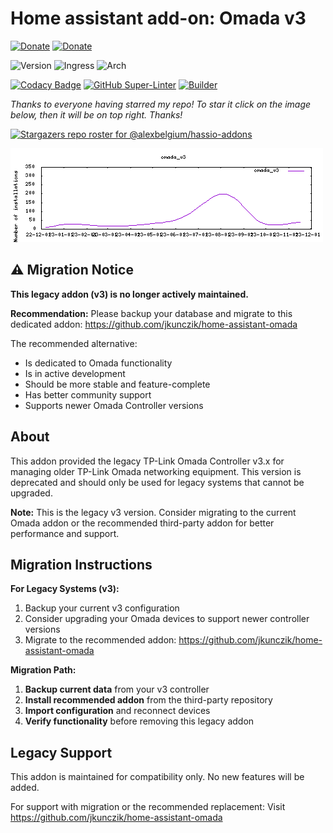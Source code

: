 # Home assistant add-on: Omada v3

[![Donate][donation-badge]](https://www.buymeacoffee.com/alexbelgium)
[![Donate][paypal-badge]](https://www.paypal.com/donate/?hosted_button_id=DZFULJZTP3UQA)

![Version](https://img.shields.io/badge/dynamic/json?label=Version&query=%24.version&url=https%3A%2F%2Fraw.githubusercontent.com%2Falexbelgium%2Fhassio-addons%2Fmaster%2Fomada_v3%2Fconfig.json)
![Ingress](https://img.shields.io/badge/dynamic/json?label=Ingress&query=%24.ingress&url=https%3A%2F%2Fraw.githubusercontent.com%2Falexbelgium%2Fhassio-addons%2Fmaster%2Fomada_v3%2Fconfig.json)
![Arch](https://img.shields.io/badge/dynamic/json?color=success&label=Arch&query=%24.arch&url=https%3A%2F%2Fraw.githubusercontent.com%2Falexbelgium%2Fhassio-addons%2Fmaster%2Fomada_v3%2Fconfig.json)

[![Codacy Badge](https://app.codacy.com/project/badge/Grade/9c6cf10bdbba45ecb202d7f579b5be0e)](https://www.codacy.com/gh/alexbelgium/hassio-addons/dashboard?utm_source=github.com&utm_medium=referral&utm_content=alexbelgium/hassio-addons&utm_campaign=Badge_Grade)
[![GitHub Super-Linter](https://img.shields.io/github/actions/workflow/status/alexbelgium/hassio-addons/weekly-supelinter.yaml?label=Lint%20code%20base)](https://github.com/alexbelgium/hassio-addons/actions/workflows/weekly-supelinter.yaml)
[![Builder](https://img.shields.io/github/actions/workflow/status/alexbelgium/hassio-addons/onpush_builder.yaml?label=Builder)](https://github.com/alexbelgium/hassio-addons/actions/workflows/onpush_builder.yaml)

[donation-badge]: https://img.shields.io/badge/Buy%20me%20a%20coffee%20(no%20paypal)-%23d32f2f?logo=buy-me-a-coffee&style=flat&logoColor=white
[paypal-badge]: https://img.shields.io/badge/Buy%20me%20a%20coffee%20with%20Paypal-0070BA?logo=paypal&style=flat&logoColor=white

_Thanks to everyone having starred my repo! To star it click on the image below, then it will be on top right. Thanks!_

[![Stargazers repo roster for @alexbelgium/hassio-addons](https://raw.githubusercontent.com/alexbelgium/hassio-addons/master/.github/stars2.svg)](https://github.com/alexbelgium/hassio-addons/stargazers)

![downloads evolution](https://raw.githubusercontent.com/alexbelgium/hassio-addons/master/omada_v3/stats.png)

## ⚠️ Migration Notice

**This legacy addon (v3) is no longer actively maintained.**

**Recommendation:** Please backup your database and migrate to this dedicated addon: https://github.com/jkunczik/home-assistant-omada

The recommended alternative:
- Is dedicated to Omada functionality  
- Is in active development
- Should be more stable and feature-complete
- Has better community support
- Supports newer Omada Controller versions

## About

This addon provided the legacy TP-Link Omada Controller v3.x for managing older TP-Link Omada networking equipment. This version is deprecated and should only be used for legacy systems that cannot be upgraded.

**Note:** This is the legacy v3 version. Consider migrating to the current Omada addon or the recommended third-party addon for better performance and support.

## Migration Instructions

**For Legacy Systems (v3):**
1. Backup your current v3 configuration
2. Consider upgrading your Omada devices to support newer controller versions
3. Migrate to the recommended addon: https://github.com/jkunczik/home-assistant-omada

**Migration Path:**
1. **Backup current data** from your v3 controller
2. **Install recommended addon** from the third-party repository
3. **Import configuration** and reconnect devices
4. **Verify functionality** before removing this legacy addon

## Legacy Support

This addon is maintained for compatibility only. No new features will be added.

For support with migration or the recommended replacement: Visit https://github.com/jkunczik/home-assistant-omada

[repository]: https://github.com/alexbelgium/hassio-addons
